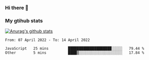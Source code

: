 ### Hi there 👋

### My gtihub stats

[![Anurag's github stats](https://github-readme-stats.vercel.app/api?username=gaozhidong)](https://github.com/gaozhidong/github-readme-stats)

<!--START_SECTION:waka-->

```text
From: 07 April 2022 - To: 14 April 2022

JavaScript   25 mins         ████████████████████░░░░░   79.44 %
Other        5 mins          ████▒░░░░░░░░░░░░░░░░░░░░   17.84 %
```

<!--END_SECTION:waka-->